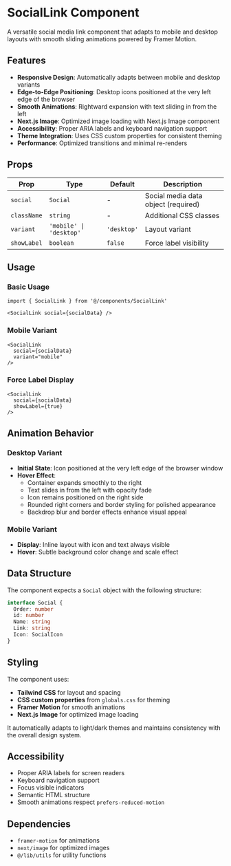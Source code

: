 # SocialLink Component

A versatile social media link component that adapts to mobile and desktop layouts with smooth sliding animations powered by Framer Motion.

## Features

- **Responsive Design**: Automatically adapts between mobile and desktop variants
- **Edge-to-Edge Positioning**: Desktop icons positioned at the very left edge of the browser
- **Smooth Animations**: Rightward expansion with text sliding in from the left
- **Next.js Image**: Optimized image loading with Next.js Image component
- **Accessibility**: Proper ARIA labels and keyboard navigation support
- **Theme Integration**: Uses CSS custom properties for consistent theming
- **Performance**: Optimized transitions and minimal re-renders

## Props

| Prop | Type | Default | Description |
|------|------|---------|-------------|
| `social` | `Social` | - | Social media data object (required) |
| `className` | `string` | - | Additional CSS classes |
| `variant` | `'mobile' \| 'desktop'` | `'desktop'` | Layout variant |
| `showLabel` | `boolean` | `false` | Force label visibility |

## Usage

### Basic Usage
```tsx
import { SocialLink } from '@/components/SocialLink'

<SocialLink social={socialData} />
```

### Mobile Variant
```tsx
<SocialLink 
  social={socialData} 
  variant="mobile" 
/>
```

### Force Label Display
```tsx
<SocialLink 
  social={socialData} 
  showLabel={true} 
/>
```

## Animation Behavior

### Desktop Variant
- **Initial State**: Icon positioned at the very left edge of the browser window
- **Hover Effect**: 
  - Container expands smoothly to the right
  - Text slides in from the left with opacity fade
  - Icon remains positioned on the right side
  - Rounded right corners and border styling for polished appearance
  - Backdrop blur and border effects enhance visual appeal

### Mobile Variant
- **Display**: Inline layout with icon and text always visible
- **Hover**: Subtle background color change and scale effect

## Data Structure

The component expects a `Social` object with the following structure:

```typescript
interface Social {
  Order: number
  id: number
  Name: string
  Link: string
  Icon: SocialIcon
}
```

## Styling

The component uses:
- **Tailwind CSS** for layout and spacing
- **CSS custom properties** from `globals.css` for theming
- **Framer Motion** for smooth animations
- **Next.js Image** for optimized image loading

It automatically adapts to light/dark themes and maintains consistency with the overall design system.

## Accessibility

- Proper ARIA labels for screen readers
- Keyboard navigation support
- Focus visible indicators
- Semantic HTML structure
- Smooth animations respect `prefers-reduced-motion`

## Dependencies

- `framer-motion` for animations
- `next/image` for optimized images
- `@/lib/utils` for utility functions
